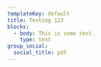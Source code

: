 ```yaml
---
templateKey: default
title: Testing 123
blocks:
  - body: This is some text.
    type: text
group_social:
  social_title: pdf
---
```


